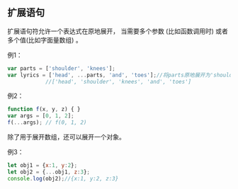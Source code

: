 ## 扩展语句  
扩展语句符允许一个表达式在原地展开， 当需要多个参数 (比如函数调用时) 或者多个值(比如字面量数组) 。  


例1：
```javascript
var parts = ['shoulder', 'knees'];
var lyrics = ['head', ...parts, 'and', 'toes'];//将parts原地展开为'shoulder', 'knees'
            //['head', 'shoulder', 'knees', 'and', 'toes']
```

例2：

```javascript
function f(x, y, z) { }
var args = [0, 1, 2];
f(...args); // f(0, 1, 2)
```

除了用于展开数组，还可以展开一个对象。  

例3： 

```javascript
let obj1 = {x:1, y:2};
let obj2 = {...obj1, z:3};
console.log(obj2);//{x:1, y:2, z:3}

```
